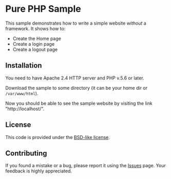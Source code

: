 Pure PHP Sample
==================================================

This sample demonstrates how to write a simple website *without* a framework. It shows how to:

 * Create the Home page
 * Create a login page
 * Create a logout page 
 
## Installation

You need to have Apache 2.4 HTTP server and PHP v.5.6 or later.

Download the sample to some directory (it can be your home dir or `/var/www/html`).

Now you should be able to see the sample website by visiting the link "http://localhost/". 
 
## License

This code is provided under the [BSD-like license](https://en.wikipedia.org/wiki/BSD_licenses). 

## Contributing

If you found a mistake or a bug, please report it using the [Issues](https://github.com/olegkrivtsov/using-zf3-book-samples/issues) page. 
Your feedback is highly appreciated.
